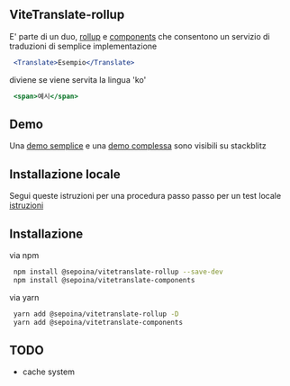 ## ViteTranslate-rollup
E' parte di un duo, [rollup](https://github.com/sepoina/vitetranslate-rollup) e [components](https://github.com/sepoina/vitetranslate-components) che consentono un servizio di traduzioni di semplice implementazione

```jsx
 <Translate>Esempio</Translate>
```

diviene se viene servita la lingua 'ko'
```jsx
 <span>예시</span>
```

## Demo
Una [demo semplice](https://stackblitz.com/edit/vitejs-vite-ygyyax?file=src%2Fmain.jsx) e una [demo complessa](https://stackblitz.com/edit/vitejs-vite-reqsax?file=README.md) sono visibili su stackblitz 

## Installazione locale
Segui queste istruzioni per una procedura passo passo per un test locale
[istruzioni](https://github.com/sepoina/vitetranslate-rollup/wiki/Local-Demo)

## Installazione
via npm
```bash
 npm install @sepoina/vitetranslate-rollup --save-dev
 npm install @sepoina/vitetranslate-components 
```
via yarn
```bash
 yarn add @sepoina/vitetranslate-rollup -D
 yarn add @sepoina/vitetranslate-components
```

## TODO
- cache system
